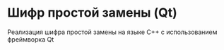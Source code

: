 # Шифр простой замены (Qt)
Реализация шифра простой замены на языке C++ с использованием фреймворка Qt
